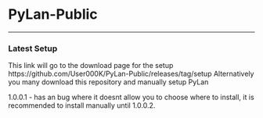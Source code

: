# PyLan-Public
------------------------------------------------
### Latest Setup
<p>This link will go to the download page for the setup https://github.com/User000K/PyLan-Public/releases/tag/setup
Alternatively you many download this repository and manually setup PyLan</p>

1.0.0.1 - has an bug where it doesnt allow you to choose where to install, it is recommended to install manually until 1.0.0.2.

